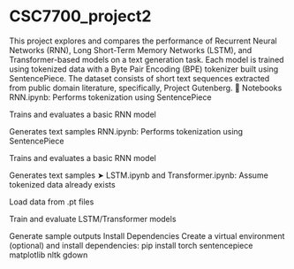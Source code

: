 # CSC7700_project2
This project explores and compares the performance of Recurrent Neural Networks (RNN), Long Short-Term Memory Networks (LSTM), and Transformer-based models on a text generation task. Each model is trained using tokenized data with a Byte Pair Encoding (BPE) tokenizer built using SentencePiece.
The dataset consists of short text sequences extracted from public domain literature, specifically, 
Project Gutenberg.
📁 Notebooks
RNN.ipynb:
Performs tokenization using SentencePiece

Trains and evaluates a basic RNN model

Generates text samples
RNN.ipynb:
Performs tokenization using SentencePiece

Trains and evaluates a basic RNN model

Generates text samples
➤ LSTM.ipynb and Transformer.ipynb:
Assume tokenized data already exists

Load data from .pt files

Train and evaluate LSTM/Transformer models

Generate sample outputs
Install Dependencies
Create a virtual environment (optional) and install dependencies:
pip install torch sentencepiece matplotlib nltk gdown

